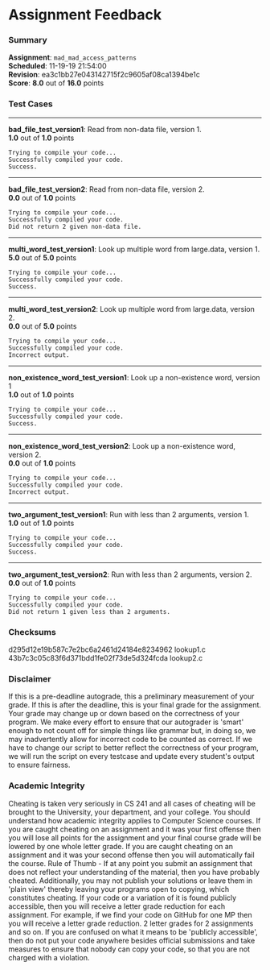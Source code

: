 # Assignment Feedback

### Summary

**Assignment**: `mad_mad_access_patterns`  
**Scheduled**: 11-19-19 21:54:00  
**Revision**: ea3c1bb27e043142715f2c9605af08ca1394be1c  
**Score**: **8.0** out of **16.0** points

### Test Cases
---

**bad_file_test_version1**: Read from non-data file, version 1.  
**1.0** out of **1.0** points
```
Trying to compile your code...
Successfully compiled your code.
Success.
```
---

**bad_file_test_version2**: Read from non-data file, version 2.  
**0.0** out of **1.0** points
```
Trying to compile your code...
Successfully compiled your code.
Did not return 2 given non-data file.
```
---

**multi_word_test_version1**: Look up multiple word from large.data, version 1.  
**5.0** out of **5.0** points
```
Trying to compile your code...
Successfully compiled your code.
Success.
```
---

**multi_word_test_version2**: Look up multiple word from large.data, version 2.  
**0.0** out of **5.0** points
```
Trying to compile your code...
Successfully compiled your code.
Incorrect output.
```
---

**non_existence_word_test_version1**: Look up a non-existence word, version 1  
**1.0** out of **1.0** points
```
Trying to compile your code...
Successfully compiled your code.
Success.
```
---

**non_existence_word_test_version2**: Look up a non-existence word, version 2.  
**0.0** out of **1.0** points
```
Trying to compile your code...
Successfully compiled your code.
Incorrect output.
```
---

**two_argument_test_version1**: Run with less than 2 arguments, version 1.  
**1.0** out of **1.0** points
```
Trying to compile your code...
Successfully compiled your code.
Success.
```
---

**two_argument_test_version2**: Run with less than 2 arguments, version 2.  
**0.0** out of **1.0** points
```
Trying to compile your code...
Successfully compiled your code.
Did not return 1 given less than 2 arguments.
```
### Checksums

d295d12e19b587c7e2bc6a2461d24184e8234962 lookup1.c  
43b7c3c05c83f6d371bdd1fe02f73de5d324fcda lookup2.c


### Disclaimer
If this is a pre-deadline autograde, this a preliminary measurement of your grade.
If this is after the deadline, this is your final grade for the assignment.
Your grade may change up or down based on the correctness of your program.
We make every effort to ensure that our autograder is 'smart' enough to not count off
for simple things like grammar but, in doing so, we may inadvertently allow for
incorrect code to be counted as correct.
If we have to change our script to better reflect the correctness of your program,
we will run the script on every testcase and update every student's output to ensure fairness.



### Academic Integrity
Cheating is taken very seriously in CS 241 and all cases of cheating will be brought to the University, your department, and your college.
You should understand how academic integrity applies to Computer Science courses.
If you are caught cheating on an assignment and it was your first offense then you will lose all points for the assignment and your final course
grade will be lowered by one whole letter grade. If you are caught cheating on an assignment and it was your second offense then you will automatically fail the course.
Rule of Thumb - If at any point you submit an assignment that does not reflect your understanding of the material, then you have probably cheated.
Additionally, you may not publish your solutions or leave them in 'plain view' thereby leaving your programs open to copying, which constitutes cheating.
If your code or a variation of it is found publicly accessible, then you will receive a letter grade reduction for each assignment.
For example, if we find your code on GitHub for one MP then you will receive a letter grade reduction. 2 letter grades for 2 assignments and so on.
If you are confused on what it means to be 'publicly accessible', then do not put your code anywhere besides official submissions and take measures
to ensure that nobody can copy your code, so that you are not charged with a violation.


